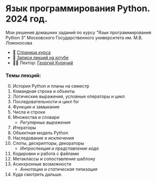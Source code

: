 # Язык программирования Python. 2024 год.
Мои решения домашних заданий по курсу "Язык программирования Python 3" Московского Государственного университета им. М.В. Ломоносова

* 📄 [Страница курса](https://uneex.org/LecturesCMC/PythonIntro2024)
* 🎥 [Записи лекций на ютубе](https://www.youtube.com/playlist?list=PL6kSdcHYB3x7vSemP9i2eFN-JcmYdbXer)
* 👨‍🏫 Лектор: [Георгий Курячий](https://uneex.org/FrBrGeorge)

### Темы лекций:
0. История Python и планы на семестр
1. Командная строка и объекты
2. Логические выражения, условные операторы и цикл
3. Последовательности и цикл for
4. Функции и замыкание
5. Числа и строки
6. Множества и словари
    * *Регулярные выражения*
7. Итераторы
8. Объектная модель Python
9. Наследование и исключения
10. Слоты, дескрипторы, декораторы
    + *Интроспекция и представление кода*
11. Кодировки и работа с файлами
12. Метаклассы и сопоставление шаблону
13. Асинхронные возможности
    * *Аннотации и статическая типизация*
14. Куда смотреть дальше.